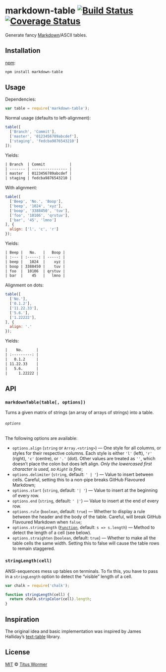 # markdown-table [![Build Status][travis-badge]][travis] [![Coverage Status][codecov-badge]][codecov]

Generate fancy [Markdown][fancy]/ASCII tables.

## Installation

[npm][]:

```bash
npm install markdown-table
```

## Usage

Dependencies:

```javascript
var table = require('markdown-table');
```

Normal usage (defaults to left-alignment):

```javascript
table([
  ['Branch', 'Commit'],
  ['master', '0123456789abcdef'],
  ['staging', 'fedcba9876543210']
]);
```

Yields:

```txt
| Branch  | Commit           |
| ------- | ---------------- |
| master  | 0123456789abcdef |
| staging | fedcba9876543210 |
```

With alignment:

```javascript
table([
  ['Beep', 'No.', 'Boop'],
  ['beep', '1024', 'xyz'],
  ['boop', '3388450', 'tuv'],
  ['foo', '10106', 'qrstuv'],
  ['bar', '45', 'lmno']
], {
  align: ['l', 'c', 'r']
});
```

Yields:

```txt
| Beep |   No.   |   Boop |
| :--- | :-----: | -----: |
| beep |   1024  |    xyz |
| boop | 3388450 |    tuv |
| foo  |  10106  | qrstuv |
| bar  |    45   |   lmno |
```

Alignment on dots:

```javascript
table([
  ['No.'],
  ['0.1.2'],
  ['11.22.33'],
  ['5.6.'],
  ['1.22222'],
], {
  align: '.'
});
```

Yields:

```txt
|    No.      |
| :---------: |
|   0.1.2     |
| 11.22.33    |
|   5.6.      |
|     1.22222 |
```

## API

### `markdownTable(table[, options])`

Turns a given matrix of strings (an array of arrays of strings) into a table.

###### `options`

The following options are available:

*   `options.align` (`string` or `Array.<string>`)
    — One style for all columns, or styles for their respective
    columns.  Each style is either `'l'` (left), `'r'` (right), `'c'`
    (centre), or `'.'` (dot).  Other values are treated as `''`, which
    doesn’t place the colon but does left align.  _Only the lowercased
    first character is used, so `Right` is fine_;
*   `options.delimiter` (`string`, default: `' | '`)
    — Value to insert between cells.  Careful, setting this to a
    non-pipe breaks GitHub Flavoured Markdown;
*   `options.start` (`string`, default: `'| '`)
    — Value to insert at the beginning of every row.
*   `options.end` (`string`, default: `' |'`)
    — Value to insert at the end of every row.
*   `options.rule` (`boolean`, default: `true`)
    — Whether to display a rule between the header and the body of the
    table.  Careful, will break GitHub Flavoured Markdown when `false`;
*   `options.stringLength` ([`Function`][length], default:
    `s => s.length`)
    — Method to detect the length of a cell (see below).
*   `options.straighten` (`boolean`, default: `true`)
    — Whether to make all the table cells the same width. Setting this
    to false will cause the table rows to remain staggered.

### `stringLength(cell)`

ANSI-sequences mess up tables on terminals.  To fix this, you have to
pass in a `stringLength` option to detect the “visible” length of a
cell.

```javascript
var chalk = require('chalk');

function stringLength(cell) {
  return chalk.stripColor(cell).length;
}
```

## Inspiration

The original idea and basic implementation was inspired by James
Halliday’s [text-table][] library.

## License

[MIT][license] © [Titus Wormer][author]

<!-- Definitions -->

[travis-badge]: https://img.shields.io/travis/wooorm/markdown-table.svg

[travis]: https://travis-ci.org/wooorm/markdown-table

[codecov-badge]: https://img.shields.io/codecov/c/github/wooorm/markdown-table.svg

[codecov]: https://codecov.io/github/wooorm/markdown-table

[npm]: https://docs.npmjs.com/cli/install

[license]: LICENSE

[author]: http://wooorm.com

[fancy]: https://help.github.com/articles/github-flavored-markdown/#tables

[length]: #stringlengthcell

[text-table]: https://github.com/substack/text-table
